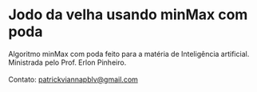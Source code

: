 # Jodo da velha usando minMax com poda

Algoritmo minMax com poda feito para a matéria de Inteligência artificial. <br>
Ministrada pelo Prof. Erlon Pinheiro.<br><br>
Contato: patrickviannapblv@gmail.com
